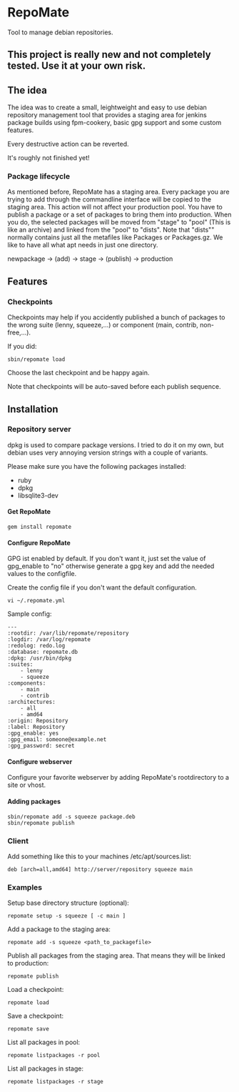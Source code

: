 # RepoMate

Tool to manage debian repositories.

## This project is really new and not completely tested. Use it at your own risk.


## The idea

The idea was to create a small, leightweight and easy to use debian repository management tool that provides a staging area for jenkins package builds using fpm-cookery, basic gpg support and some custom features.

Every destructive action can be reverted.

It's roughly not finished yet!

### Package lifecycle

As mentioned before, RepoMate has a staging area. Every package you are trying to add through the commandline interface will be copied to the staging area. This action will not affect your production pool.
You have to publish a package or a set of packages to bring them into production. When you do, the selected packages will be moved from "stage" to "pool" (This is like an archive) and linked from the "pool" to "dists".
Note that "dists"" normally contains just all the metafiles like Packages or Packages.gz.
We like to have all what apt needs in just one directory.

newpackage -> (add) -> stage -> (publish) -> production


## Features

### Checkpoints

Checkpoints may help if you accidently published a bunch of packages to the wrong suite (lenny, squeeze,…) or component (main, contrib, non-free,…).

If you did:

    sbin/repomate load

Choose the last checkpoint and be happy again.

Note that checkpoints will be auto-saved before each publish sequence.

## Installation

### Repository server

dpkg is used to compare package versions. I tried to do it on my own, but debian uses very annoying version strings with a couple of variants.

Please make sure you have the following packages installed:

* ruby
* dpkg
* libsqlite3-dev

#### Get RepoMate
    
    gem install repomate
    
#### Configure RepoMate

GPG ist enabled by default. If you don't want it, just set the value of gpg_enable to "no" otherwise generate a gpg key and add the needed values to the configfile.

Create the config file if you don't want the default configuration.
    
    vi ~/.repomate.yml
    
Sample config:
       
    ---
    :rootdir: /var/lib/repomate/repository
    :logdir: /var/log/repomate
    :redolog: redo.log
    :database: repomate.db
    :dpkg: /usr/bin/dpkg
    :suites:
        - lenny
        - squeeze
    :components:
        - main
        - contrib
    :architectures:
        - all
        - amd64
    :origin: Repository
    :label: Repository
    :gpg_enable: yes
    :gpg_email: someone@example.net
    :gpg_password: secret
 
    
#### Configure webserver

Configure your favorite webserver by adding RepoMate's rootdirectory to a site or vhost.

#### Adding packages

    sbin/repomate add -s squeeze package.deb
    sbin/repomate publish


### Client

Add something like this to your machines /etc/apt/sources.list:
    
    deb [arch=all,amd64] http://server/repository squeeze main    
    

### Examples

Setup base directory structure (optional):

    repomate setup -s squeeze [ -c main ]

Add a package to the staging area:

    repomate add -s squeeze <path_to_packagefile>

Publish all packages from the staging area. That means they will be linked to production:

    repomate publish

Load a checkpoint:

    repomate load

Save a checkpoint:

    repomate save

List all packages in pool:

    repomate listpackages -r pool

List all packages in stage:

    repomate listpackages -r stage
